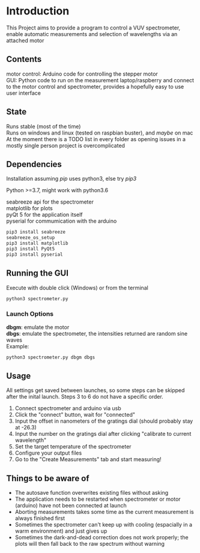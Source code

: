 # Introduction

This Project aims to provide a program to control a VUV spectrometer, enable automatic measurements and selection of wavelengths via an attached motor

## Contents

motor control: Arduino code for controlling the stepper motor  
GUI: Python code to run on the measurement laptop/raspberry and connect to the motor control and spectrometer, provides a hopefully easy to use user interface

## State

Runs stable (most of the time)  
Runs on windows and linux (tested on raspbian buster), and *maybe* on mac  
At the moment there is a TODO list in every folder as opening issues in a mostly single person project is overcomplicated  

## Dependencies

Installation assuming *pip* uses python3, else try *pip3*

Python >=3.7, might work with python3.6

seabreeze api for the spectrometer  
matplotlib for plots  
pyQt 5 for the application itself  
pyserial for commumication with the arduino  
```bash
pip3 install seabreeze
seabreeze_os_setup
pip3 install matplotlib
pip3 install PyQt5
pip3 install pyserial
```

## Running the GUI
Execute with double click (Windows) or from the terminal
```bash
python3 spectrometer.py
```
### Launch Options
**dbgm**: emulate the motor  
**dbgs**: emulate the spectrometer, the intensities returned are random sine waves  
Example:
```bash
python3 spectrometer.py dbgm dbgs
```

##  Usage
All settings get saved between launches, so some steps can be skipped after the inital launch. Steps 3 to 6 do not have a specific order.
1. Connect spectrometer and arduino via usb
2. Click the "connect" button, wait for "connected"
3. Input the offset in nanometers of the gratings dial (should probably stay at -26.3)
4. Input the number on the gratings dial after clicking "calibrate to current wavelength"
5. Set the target temperature of the spectrometer
6. Configure your output files
7. Go to the "Create Measurements" tab and start measuring!

## Things to be aware of
- The autosave function overwrites existing files without asking
- The application needs to be restarted when spectrometer or motor (arduino) have not been connected at launch
- Aborting measurements takes some time as the current measurement is always finished first
- Sometimes the spectrometer can't keep up with cooling (espacially in a warm environment) and just gives up
- Sometimes the dark-and-dead correction does not work properly; the plots will then fall back to the raw spectrum without warning